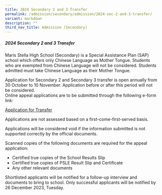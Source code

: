 ```yaml
---
title: 2024 Secondary 2 and 3 Transfer
permalink: /admission/secondary/admission/2024-sec-2-and-3-transfer/
variant: markdown
description: ""
third_nav_title: Admission (Secondary)
---
```

##### 2024 Secondary 2 and 3 Transfer
Maris Stella High School (Secondary) is a Special Assistance Plan (SAP) school which offers only Chinese Language as Mother Tongue. Students who are exempted from Chinese Language will not be considered. Students admitted must take Chinese Language as their Mother Tongue. 

Application for Secondary 2 and Secondary 3 transfer is open annually from 30 October to 10 November. Application before or after this period will not be considered.  
Online appeal applications are to be submitted through the following e-form link: 

[Application for Transfer](https://go.gov.sg/2024-mshs-sec2-sec3-appeals)

Applications are not assessed based on a first-come-first-served basis.

Applications will be considered void if the information submitted is not supported correctly by the official documents. 

Scanned copies of the following documents are required for the appeal application:

* Certified true copies of the School Results Slip   
* Certified true copies of PSLE Result Slip and Certificate
* Any other relevant documents

Shortlisted applicants will be notified for a follow-up interview and documents to bring to school.
Only successful applicants will be notified by 26 December 2023, Tuesday.


